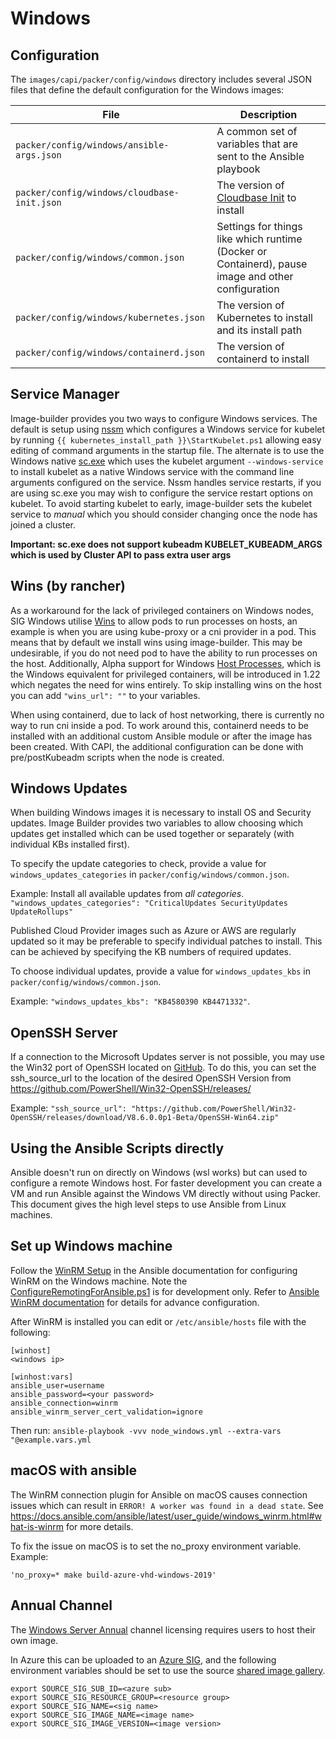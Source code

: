 # Windows

## Configuration

The `images/capi/packer/config/windows` directory includes several JSON files that define the default configuration for the Windows images:

| File | Description |
|------|-------------|
| `packer/config/windows/ansible-args.json` | A common set of variables that are sent to the Ansible playbook |
| `packer/config/windows/cloudbase-init.json` | The version of [Cloudbase Init](https://github.com/cloudbase/cloudbase-init) to install |
| `packer/config/windows/common.json` | Settings for things like which runtime (Docker or Containerd), pause image and other configuration |
| `packer/config/windows/kubernetes.json` | The version of Kubernetes to install and its install path |
| `packer/config/windows/containerd.json` | The version of containerd to install |

## Service Manager

Image-builder provides you two ways to configure Windows services. The default is setup using [nssm](https://nssm.cc/) which configures a Windows service for kubelet by running `{{ kubernetes_install_path }}\StartKubelet.ps1` allowing easy editing of command arguments in the startup file.  The alternate is to use the Windows native [sc.exe](https://learn.microsoft.com/windows-server/administration/windows-commands/sc-config) which uses the kubelet argument `--windows-service` to install kubelet as a native Windows service with the command line arguments configured on the service. Nssm handles service restarts, if you are using sc.exe you may wish to configure the service restart options on kubelet. To avoid starting kubelet to early, image-builder sets the kubelet service to *manual* which you should consider changing once the node has joined a cluster.

**Important: sc.exe does not support kubeadm KUBELET_KUBEADM_ARGS which is used by Cluster API to pass extra user args**

## Wins (by rancher)

As a workaround for the lack of privileged containers on Windows nodes, SIG Windows utilise [Wins](https://github.com/rancher/wins/) to allow pods to run processes on hosts, an example is when you are using kube-proxy or a cni provider in a pod. This means that by default we install wins using image-builder. This may be undesirable, if you do not need pod to have the ability to run processes on the host. Additionally, Alpha support for Windows [Host Processes](https://github.com/kubernetes/enhancements/tree/master/keps/sig-windows/1981-windows-privileged-container-support), which is the Windows equivalent for privileged containers, will be introduced in 1.22 which negates the need for wins entirely. To skip installing wins on the host you can add `"wins_url": ""` to your variables.

When using containerd, due to lack of host networking, there is currently no way to run cni inside a pod.   To work around this, containerd needs to be installed with an additional custom Ansible module or after the image has been created.  With CAPI, the additional configuration can be done with pre/postKubeadm scripts when the node is created.

## Windows Updates

When building Windows images it is necessary to install OS and Security updates.  Image Builder provides two variables to allow choosing which updates get installed which can be used together or separately (with individual KBs installed first).

To specify the update categories to check, provide a value for `windows_updates_categories` in `packer/config/windows/common.json`.

Example:
Install all available updates from *all categories*.
`"windows_updates_categories": "CriticalUpdates SecurityUpdates UpdateRollups"`

Published Cloud Provider images such as Azure or AWS are regularly updated so it may be preferable to specify individual patches to install.  This can be achieved by specifying the KB numbers of required updates.

To choose individual updates, provide a value for `windows_updates_kbs` in `packer/config/windows/common.json`.

Example:
`"windows_updates_kbs": "KB4580390 KB4471332"`.

## OpenSSH Server

If a connection to the Microsoft Updates server is not possible, you may use the Win32 port of OpenSSH located on [GitHub](https://github.com/PowerShell/Win32-OpenSSH). To do this, you can set the ssh_source_url to the location of the desired OpenSSH Version from https://github.com/PowerShell/Win32-OpenSSH/releases/

Example:
`"ssh_source_url": "https://github.com/PowerShell/Win32-OpenSSH/releases/download/V8.6.0.0p1-Beta/OpenSSH-Win64.zip"`

## Using the Ansible Scripts directly

Ansible doesn't run on directly on Windows (wsl works) but can used to configure a remote Windows host.  For faster development you can create a VM and run Ansible against the Windows VM directly without using Packer. This document gives the high level steps to use Ansible from Linux machines.

## Set up Windows machine
Follow the [WinRM Setup](https://docs.ansible.com/ansible/latest/os_guide/windows_setup.html) in the Ansible documentation for configuring WinRM on the Windows machine. Note the [ConfigureRemotingForAnsible.ps1](https://raw.githubusercontent.com/ansible/ansible/devel/examples/scripts/ConfigureRemotingForAnsible.ps1) is for development only. Refer to [Ansible WinRM documentation](https://docs.ansible.com/ansible/latest/user_guide/windows_winrm.html) for details for advance configuration.

After WinRM is installed you can edit or `/etc/ansible/hosts` file with the following:

```
[winhost]
<windows ip>

[winhost:vars]
ansible_user=username
ansible_password=<your password>
ansible_connection=winrm
ansible_winrm_server_cert_validation=ignore
```

Then run: `ansible-playbook -vvv node_windows.yml --extra-vars "@example.vars.yml`

## macOS with ansible
The WinRM connection plugin for Ansible on macOS causes connection issues which can result in `ERROR! A worker was found in a dead state`. See https://docs.ansible.com/ansible/latest/user_guide/windows_winrm.html#what-is-winrm for more details.

To fix the issue on macOS is to set the no_proxy environment variable. Example:

```
'no_proxy=* make build-azure-vhd-windows-2019'
```

## Annual Channel
The [Windows Server Annual](https://techcommunity.microsoft.com/t5/windows-server-news-and-best/windows-server-annual-channel-for-containers/ba-p/3866248) channel licensing  requires users to host their own image.  

In Azure this can be uploaded to an [Azure SIG](https://learn.microsoft.com/en-us/azure/virtual-machines/azure-compute-gallery), and the following environment variables should be set to use the source [shared image gallery](https://developer.hashicorp.com/packer/integrations/hashicorp/azure/v1.4.5/components/builder/arm#shared-image-gallery).

```
export SOURCE_SIG_SUB_ID=<azure sub>
export SOURCE_SIG_RESOURCE_GROUP=<resource group>
export SOURCE_SIG_NAME=<sig name>
export SOURCE_SIG_IMAGE_NAME=<image name>
export SOURCE_SIG_IMAGE_VERSION=<image version>
```
